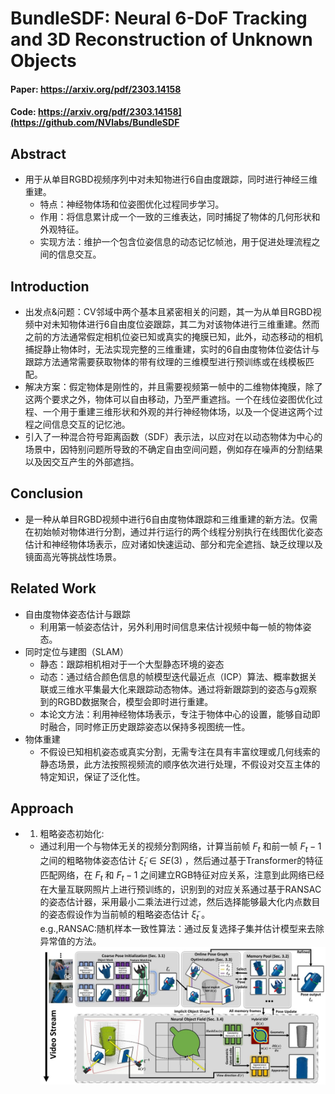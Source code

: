 # BundleSDF: Neural 6-DoF Tracking and 3D Reconstruction of Unknown Objects
#### Paper: https://arxiv.org/pdf/2303.14158 
#### Code: https://arxiv.org/pdf/2303.14158](https://github.com/NVlabs/BundleSDF

## Abstract 
- 用于从单目RGBD视频序列中对未知物进行6自由度跟踪，同时进行神经三维重建。 
  - 特点：神经物体场和位姿图优化过程同步学习。 
  - 作用：将信息累计成一个一致的三维表达，同时捕捉了物体的几何形状和外观特征。 
  - 实现方法：维护一个包含位姿信息的动态记忆帧池，用于促进处理流程之间的信息交互。

## Introduction 
- 出发点&问题：CV邻域中两个基本且紧密相关的问题，其一为从单目RGBD视频中对未知物体进行6自由度位姿跟踪，其二为对该物体进行三维重建。然而之前的方法通常假定相机位姿已知或真实的掩膜已知，此外，动态移动的相机捕捉静止物体时，无法实现完整的三维重建，实时的6自由度物体位姿估计与跟踪方法通常需要获取物体的带有纹理的三维模型进行预训练或在线模板匹配。
- 解决方案：假定物体是刚性的，并且需要视频第一帧中的二维物体掩膜，除了这两个要求之外，物体可以自由移动，乃至严重遮挡。一个在线位姿图优化过程、一个用于重建三维形状和外观的并行神经物体场，以及一个促进这两个过程之间信息交互的记忆池。
- 引入了一种混合符号距离函数（SDF）表示法，以应对在以动态物体为中心的场景中，因特别问题所导致的不确定自由空间问题，例如存在噪声的分割结果以及因交互产生的外部遮挡。

## Conclusion
- 是一种从单目RGBD视频中进行6自由度物体跟踪和三维重建的新方法。仅需在初始帧对物体进行分割，通过并行运行的两个线程分别执行在线图优化姿态估计和神经物体场表示，应对诸如快速运动、部分和完全遮挡、缺乏纹理以及镜面高光等挑战性场景。

## Related Work
- 自由度物体姿态估计与跟踪
  - 利用第一帧姿态估计，另外利用时间信息来估计视频中每一帧的物体姿态。
- 同时定位与建图（SLAM）
  - 静态：跟踪相机相对于一个大型静态环境的姿态
  - 动态：通过结合颜色信息的帧模型迭代最近点（ICP）算法、概率数据关联或三维水平集最大化来跟踪动态物体。通过将新跟踪到的姿态与g观察到的RGBD数据聚合，模型会即时进行重建。
  - 本论文方法：利用神经物体场表示，专注于物体中心的设置，能够自动即时融合，同时修正历史跟踪姿态以保持多视图统一性。
- 物体重建
  - 不假设已知相机姿态或真实分割，无需专注在具有丰富纹理或几何线索的静态场景，此方法按照视频流的顺序依次进行处理，不假设对交互主体的特定知识，保证了泛化性。

## Approach
- 1. 粗略姿态初始化:
  - 通过利用一个与物体无关的视频分割网络，计算当前帧 $F_t$ 和前一帧 $F_t-1$ 之间的粗略物体姿态估计 $\tilde{\xi}_t \in SE(3)$ ，然后通过基于Transformer的特征匹配网络，在 $F_t$ 和 $F_t-1$ 之间建立RGB特征对应关系，注意到此网络已经在大量互联网照片上进行预训练的，识别到的对应关系通过基于RANSAC的姿态估计器，采用最小二乘法进行过滤，然后选择能够最大化内点数目的姿态假设作为当前帧的粗略姿态估计 $\tilde{\xi}_t$ 。  
e.g.,RANSAC:随机样本一致性算法：通过反复选择子集并估计模型来去除异常值的方法。  
![img](res_paper_reading_01/fig01.jpeg)
